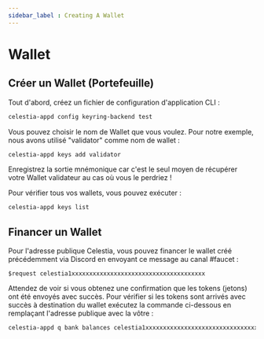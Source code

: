 ```yaml
---
sidebar_label : Creating A Wallet
---
```


# Wallet

## Créer un Wallet (Portefeuille)

Tout d'abord, créez un fichier de configuration d'application CLI :

 ```sh
 celestia-appd config keyring-backend test
 ```
 
Vous pouvez choisir le nom de Wallet que vous voulez.
Pour notre exemple, nous avons utilisé "validator" comme nom de wallet :

```sh
celestia-appd keys add validator
```

Enregistrez la sortie mnémonique car c'est le seul moyen de
récupérer votre Wallet validateur au cas où vous le perdriez !

Pour vérifier tous vos wallets, vous pouvez exécuter :

```sh
celestia-appd keys list
```

## Financer un Wallet

Pour l'adresse publique Celestia, vous pouvez financer le
wallet créé précédemment via Discord en envoyant
ce message au canal #faucet :

```text
$request celestia1xxxxxxxxxxxxxxxxxxxxxxxxxxxxxxxxxxxxxx
```

Attendez de voir si vous obtenez une confirmation que 
les tokens (jetons) ont été envoyés avec succès. Pour vérifier si
les tokens sont arrivés avec succès à destination du 
wallet exécutez la commande ci-dessous en remplaçant l'adresse publique
avec la vôtre :

```sh
celestia-appd q bank balances celestia1xxxxxxxxxxxxxxxxxxxxxxxxxxxxxxxxxxxxxx
```
